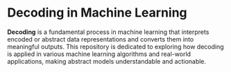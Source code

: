 
# Decoding in Machine Learning

**Decoding** is a fundamental process in machine learning that interprets encoded or abstract data representations and converts them into meaningful outputs. This repository is dedicated to exploring how decoding is applied in various machine learning algorithms and real-world applications, making abstract models understandable and actionable.





